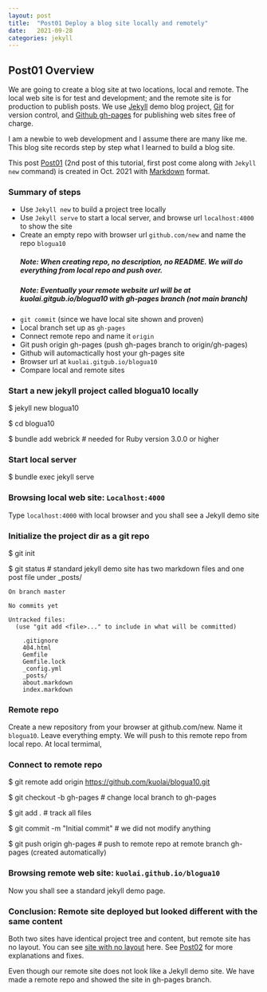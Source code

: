 ```yaml
---
layout: post
title:  "Post01 Deploy a blog site locally and remotely"
date:   2021-09-28
categories: jekyll
---
```


## Post01 Overview

We are going to create a blog site at two locations, local and remote. The local web site is for test and development; and the remote site is for production to publish posts. We use [Jekyll] demo blog project, [Git] for version control, and [Github gh-pages] for publishing web sites free of charge.

I am a newbie to web development and I assume there are many like me. This blog site records step by step what I learned to build a blog site.

This post [Post01] (2nd post of this tutorial, first post come along with `Jekyll new` command) is created in Oct. 2021 with [Markdown] format.

### Summary of steps
* Use `Jekyll new` to build a project tree locally
* Use `Jekyll serve` to start a local server, and browse url `localhost:4000` to show the site
* Create an empty repo with browser url `github.com/new` and name the repo `blogua10`
  ##### Note: When creating repo, no description, no README. We will do everything from local repo and push over.
  ##### Note: Eventually your remote website url will be at kuolai.gitgub.io/blogua10 with gh-pages branch (not main branch)
* `git commit` (since we have local site shown and proven)
* Local branch set up as `gh-pages`
* Connect remote repo and name it `origin`
* Git push origin gh-pages (push gh-pages branch to origin/gh-pages)
* Github will automactically host your gh-pages site
* Browser url at `kuolai.gitgub.io/blogua10`
* Compare local and remote sites

### Start a new jekyll project called blogua10 locally

  $ jekyll new blogua10

  $ cd blogua10

  $ bundle add webrick  # needed for Ruby version 3.0.0 or higher

### Start local server

$ bundle exec jekyll serve

### Browsing local web site: `Localhost:4000`

Type `localhost:4000` with local browser and you shall see a Jekyll demo site

### Initialize the project dir as a git repo

$ git init

$ git status  # standard jekyll demo site has two markdown files and one post file under _posts/
```
On branch master

No commits yet

Untracked files:
  (use "git add <file>..." to include in what will be committed)

	.gitignore
	404.html
	Gemfile
	Gemfile.lock
	_config.yml
	_posts/
	about.markdown
	index.markdown
```

### Remote repo

Create a new repository from your browser at github.com/new. Name it `blogua10`. Leave everything empty. We will push to this remote repo from local repo. At local termimal,

### Connect to remote repo

$ git remote add origin https://github.com/kuolai/blogua10.git

$ git checkout -b gh-pages  # change local branch to gh-pages

$ git add .  # track all files

$ git commit -m "Initial commit"  # we did not modify anything

$ git push origin gh-pages  # push to remote repo at remote branch gh-pages (created automatically)

### Browsing remote web site: `kuolai.github.io/blogua10`

Now you shall see a standard jekyll demo page.

### Conclusion: Remote site deployed but looked different with the same content

Both two sites have identical project tree and content, but remote site has no layout. You can see [site with no layout] here. See [Post02] for more explanations and fixes.

Even though our remote site does not look like a Jekyll demo site. We have made a remote repo and showed the site in gh-pages branch.

[jekyll]: https://jekyllrb.com/
[git]: https://github.com/git-guides/install-git
[markdown]: https://www.markdownguide.org/basic-syntax/
[site with no layout]: https://kuolai.github.io/blogua07/
[Post01]: /jekyll/2021/09/28/post01.html
[Post02]: /jekyll/2021/09/28/post02.html
[Github gh-pages]: https://pages.github.com/